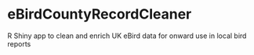 # eBirdCountyRecordCleaner
R Shiny app to clean and enrich UK eBird data for onward use in local bird reports   
